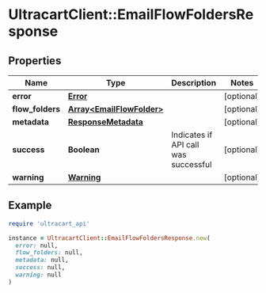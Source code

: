 # UltracartClient::EmailFlowFoldersResponse

## Properties

| Name | Type | Description | Notes |
| ---- | ---- | ----------- | ----- |
| **error** | [**Error**](Error.md) |  | [optional] |
| **flow_folders** | [**Array&lt;EmailFlowFolder&gt;**](EmailFlowFolder.md) |  | [optional] |
| **metadata** | [**ResponseMetadata**](ResponseMetadata.md) |  | [optional] |
| **success** | **Boolean** | Indicates if API call was successful | [optional] |
| **warning** | [**Warning**](Warning.md) |  | [optional] |

## Example

```ruby
require 'ultracart_api'

instance = UltracartClient::EmailFlowFoldersResponse.new(
  error: null,
  flow_folders: null,
  metadata: null,
  success: null,
  warning: null
)
```

